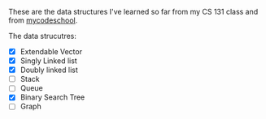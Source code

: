 These are the data structures I've learned so far from my CS 131 class and from [mycodeschool](https://www.youtube.com/playlist?list=PL2_aWCzGMAwI3W_JlcBbtYTwiQSsOTa6P).

The data strucutres:
- [x] Extendable Vector
- [x] Singly Linked list
- [x] Doubly linked list
- [ ] Stack
- [ ] Queue
- [x] Binary Search Tree
- [ ] Graph
